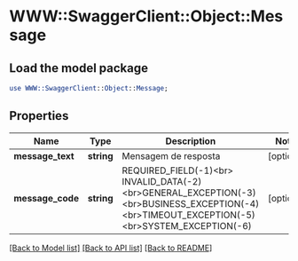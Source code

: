 # WWW::SwaggerClient::Object::Message

## Load the model package
```perl
use WWW::SwaggerClient::Object::Message;
```

## Properties
Name | Type | Description | Notes
------------ | ------------- | ------------- | -------------
**message_text** | **string** | Mensagem de resposta | [optional] 
**message_code** | **string** | REQUIRED_FIELD(-1)&lt;br&gt; INVALID_DATA(-2)&lt;br&gt;GENERAL_EXCEPTION(-3)&lt;br&gt;BUSINESS_EXCEPTION(-4)&lt;br&gt;TIMEOUT_EXCEPTION(-5)&lt;br&gt;SYSTEM_EXCEPTION(-6) | [optional] 

[[Back to Model list]](../README.md#documentation-for-models) [[Back to API list]](../README.md#documentation-for-api-endpoints) [[Back to README]](../README.md)


